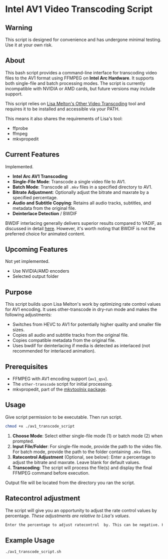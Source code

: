 # Intel AV1 Video Transcoding Script

## Warning

This script is designed for convenience and has undergone minimal testing. Use it at your own risk.

## About

This bash script provides a command-line interface for transcoding video files to the AV1 format using FFMPEG on **Intel Arc Hardware**. It supports both single-file and batch processing modes. The script is currently incompatible with NVIDIA or AMD cards, but future versions may include support.

This script relies on [Lisa Melton's Other Video Transcoding](https://github.com/lisamelton/other_video_transcoding) tool and requires it to be installed and accessible via your PATH.

This means it also shares the requirements of Lisa's tool:

- ffprobe
- ffmpeg
- mkvpropedit

## Current Features

Implemented.

- **Intel Arc AV1 Transcoding**
- **Single-File Mode**: Transcode a single video file to AV1.
- **Batch Mode**: Transcode all `.mkv` files in a specified directory to AV1.
- **Bitrate Adjustment**: Optionally adjust the bitrate and maxrate by a specified percentage.
- **Audio and Subtitle Copying**: Retains all audio tracks, subtitles, and metadata from the original file.
- **Deinterlace Detection** / BWDIF

BWDIF interlacing generally delivers superior results compared to YADIF, as discussed in detail [here](https://macilatthefront.blogspot.com/2021/05/which-deinterlacing-algorithm-is-best.html). However, it's worth noting that BWDIF is not the preferred choice for animated content.

## Upcoming Features

Not yet implemented.

- Use NVIDIA/AMD encoders
- Selected output folder

## Purpose

This script builds upon Lisa Melton's work by optimizing rate control values for AV1 encoding. It uses other-transcode in dry-run mode and makes the following adjustments:

- Switches from HEVC to AV1 for potentially higher quality and smaller file sizes.
- Copies all audio and subtitle tracks from the original file.
- Copies compatible metadata from the original file.
- Uses bwdif for deinterlacing if media is detected as interlaced (not recommended for interlaced animation).

## Prerequisites

- FFMPEG with AV1 encoding support (`av1_qsv`).
- The `other-transcode` script for initial processing.
- mkvpropedit, part of the [mkvtoolnix package](https://mkvtoolnix.download/).

## Usage

Give script permission to be executable. Then run script.

```bash
chmod +x ./av1_transcode_script
```

1. **Choose Mode**: Select either single-file mode (1) or batch mode (2) when prompted.
2. **Input File/Folder**: For single-file mode, provide the path to the video file. For batch mode, provide the path to the folder containing `.mkv` files.
3. **Ratecontrol Adjustment** (Optional, see below): Enter a percentage to adjust the bitrate and maxrate. Leave blank for default values.
4. **Transcoding**: The script will process the file(s) and display the final FFMPEG command before execution.

Output file will be located from the directory you ran the script.

## Ratecontrol adjustment

The script will give you an opportunity to adjust the rate control values by percentage. *These adjustments are relative to Lisa's values*. 

```bash
Enter the percentage to adjust ratecontrol  by. This can be negative. Hit enter for default values:
```



## Example Usage

```bash
./av1_transcode_script.sh
